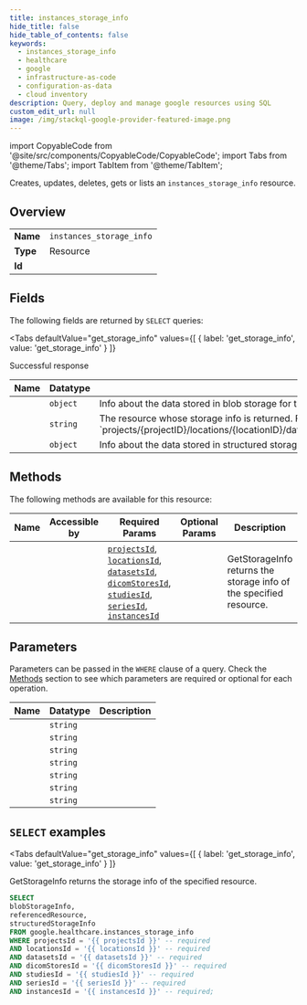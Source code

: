 ```yaml
--- 
title: instances_storage_info
hide_title: false
hide_table_of_contents: false
keywords:
  - instances_storage_info
  - healthcare
  - google
  - infrastructure-as-code
  - configuration-as-data
  - cloud inventory
description: Query, deploy and manage google resources using SQL
custom_edit_url: null
image: /img/stackql-google-provider-featured-image.png
---
```


import CopyableCode from '@site/src/components/CopyableCode/CopyableCode';
import Tabs from '@theme/Tabs';
import TabItem from '@theme/TabItem';

Creates, updates, deletes, gets or lists an <code>instances_storage_info</code> resource.

## Overview
<table><tbody>
<tr><td><b>Name</b></td><td><code>instances_storage_info</code></td></tr>
<tr><td><b>Type</b></td><td>Resource</td></tr>
<tr><td><b>Id</b></td><td><CopyableCode code="google.healthcare.instances_storage_info" /></td></tr>
</tbody></table>

## Fields

The following fields are returned by `SELECT` queries:

<Tabs
    defaultValue="get_storage_info"
    values={[
        { label: 'get_storage_info', value: 'get_storage_info' }
    ]}
>
<TabItem value="get_storage_info">

Successful response

<table>
<thead>
    <tr>
    <th>Name</th>
    <th>Datatype</th>
    <th>Description</th>
    </tr>
</thead>
<tbody>
<tr>
    <td><CopyableCode code="blobStorageInfo" /></td>
    <td><code>object</code></td>
    <td>Info about the data stored in blob storage for the resource. (id: BlobStorageInfo)</td>
</tr>
<tr>
    <td><CopyableCode code="referencedResource" /></td>
    <td><code>string</code></td>
    <td>The resource whose storage info is returned. For example: `projects/&#123;projectID&#125;/locations/&#123;locationID&#125;/datasets/&#123;datasetID&#125;/dicomStores/&#123;dicomStoreID&#125;/dicomWeb/studies/&#123;studyUID&#125;/series/&#123;seriesUID&#125;/instances/&#123;instanceUID&#125;`</td>
</tr>
<tr>
    <td><CopyableCode code="structuredStorageInfo" /></td>
    <td><code>object</code></td>
    <td>Info about the data stored in structured storage for the resource. (id: StructuredStorageInfo)</td>
</tr>
</tbody>
</table>
</TabItem>
</Tabs>

## Methods

The following methods are available for this resource:

<table>
<thead>
    <tr>
    <th>Name</th>
    <th>Accessible by</th>
    <th>Required Params</th>
    <th>Optional Params</th>
    <th>Description</th>
    </tr>
</thead>
<tbody>
<tr>
    <td><a href="#get_storage_info"><CopyableCode code="get_storage_info" /></a></td>
    <td><CopyableCode code="select" /></td>
    <td><a href="#parameter-projectsId"><code>projectsId</code></a>, <a href="#parameter-locationsId"><code>locationsId</code></a>, <a href="#parameter-datasetsId"><code>datasetsId</code></a>, <a href="#parameter-dicomStoresId"><code>dicomStoresId</code></a>, <a href="#parameter-studiesId"><code>studiesId</code></a>, <a href="#parameter-seriesId"><code>seriesId</code></a>, <a href="#parameter-instancesId"><code>instancesId</code></a></td>
    <td></td>
    <td>GetStorageInfo returns the storage info of the specified resource.</td>
</tr>
</tbody>
</table>

## Parameters

Parameters can be passed in the `WHERE` clause of a query. Check the [Methods](#methods) section to see which parameters are required or optional for each operation.

<table>
<thead>
    <tr>
    <th>Name</th>
    <th>Datatype</th>
    <th>Description</th>
    </tr>
</thead>
<tbody>
<tr id="parameter-datasetsId">
    <td><CopyableCode code="datasetsId" /></td>
    <td><code>string</code></td>
    <td></td>
</tr>
<tr id="parameter-dicomStoresId">
    <td><CopyableCode code="dicomStoresId" /></td>
    <td><code>string</code></td>
    <td></td>
</tr>
<tr id="parameter-instancesId">
    <td><CopyableCode code="instancesId" /></td>
    <td><code>string</code></td>
    <td></td>
</tr>
<tr id="parameter-locationsId">
    <td><CopyableCode code="locationsId" /></td>
    <td><code>string</code></td>
    <td></td>
</tr>
<tr id="parameter-projectsId">
    <td><CopyableCode code="projectsId" /></td>
    <td><code>string</code></td>
    <td></td>
</tr>
<tr id="parameter-seriesId">
    <td><CopyableCode code="seriesId" /></td>
    <td><code>string</code></td>
    <td></td>
</tr>
<tr id="parameter-studiesId">
    <td><CopyableCode code="studiesId" /></td>
    <td><code>string</code></td>
    <td></td>
</tr>
</tbody>
</table>

## `SELECT` examples

<Tabs
    defaultValue="get_storage_info"
    values={[
        { label: 'get_storage_info', value: 'get_storage_info' }
    ]}
>
<TabItem value="get_storage_info">

GetStorageInfo returns the storage info of the specified resource.

```sql
SELECT
blobStorageInfo,
referencedResource,
structuredStorageInfo
FROM google.healthcare.instances_storage_info
WHERE projectsId = '{{ projectsId }}' -- required
AND locationsId = '{{ locationsId }}' -- required
AND datasetsId = '{{ datasetsId }}' -- required
AND dicomStoresId = '{{ dicomStoresId }}' -- required
AND studiesId = '{{ studiesId }}' -- required
AND seriesId = '{{ seriesId }}' -- required
AND instancesId = '{{ instancesId }}' -- required;
```
</TabItem>
</Tabs>
